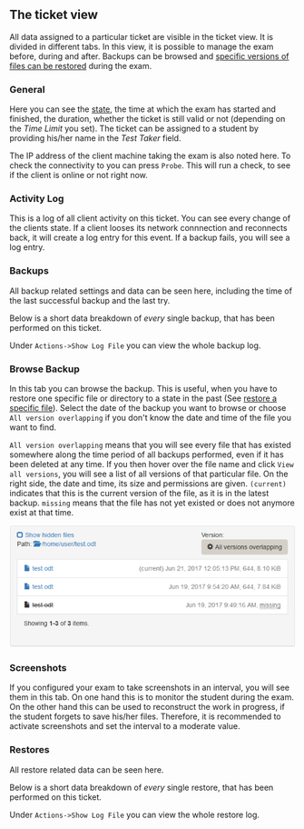 ## The ticket view

All data assigned to a particular ticket are visible in the ticket view. It is divided in different tabs. In this view, it is possible to manage the exam before, during and after. Backups can be browsed and [specific versions of files can be restored](restore-specific-file.md) during the exam.

### General

Here you can see the [state](ticket-states.md),  the time at which the exam has started and finished, the duration, whether the ticket is still valid or not (depending on the *Time Limit* you set). The ticket can be assigned to a student by providing his/her name in the *Test Taker* field.

The IP address of the client machine taking the exam is also noted here. To check the connectivity to you can press `Probe`. This will run a check, to see if the client is online or not right now.

### Activity Log

This is a log of all client activity on this ticket. You can see every change of the clients state. If a client looses its network connnection and reconnects back, it will create a log entry for this event. If a backup fails, you will see a log entry.

### Backups

All backup related settings and data can be seen here, including the time of the last successful backup and the last try.

Below is a short data breakdown of *every* single backup, that has been performed on this ticket.

Under `Actions->Show Log File` you can view the whole backup log.

### Browse Backup

In this tab you can browse the backup. This is useful, when you have to restore one specific file or directory to a state in the past (See [restore a specific file](restore-specific-file.md)). Select the date of the backup you want to browse or choose `All version overlapping` if you don't know the date and time of the file you want to find.

`All version overlapping` means that you will see every file that has existed somewhere along the time period of all backups performed, even if it has been deleted at any time. If you then hover over the file name and click `View all versions`, you will see a list of all versions of that particular file. On the right side, the date and time, its size and permissions are given. `(current)` indicates that this is the current version of the file, as it is in the latest backup. `missing` means that the file has not yet existed or does not anymore exist at that time.

![Backup browse](img/backup-browse.png)

### Screenshots

If you configured your exam to take screenshots in an interval, you will see them in this tab. On one hand this is to monitor the student during the exam. On the other hand this can be used to reconstruct the work in progress, if the student forgets to save his/her files. Therefore, it is recommended to activate screenshots and set the interval to a moderate value.

### Restores

All restore related data can be seen here.

Below is a short data breakdown of *every* single restore, that has been performed on this ticket.

Under `Actions->Show Log File` you can view the whole restore log.
